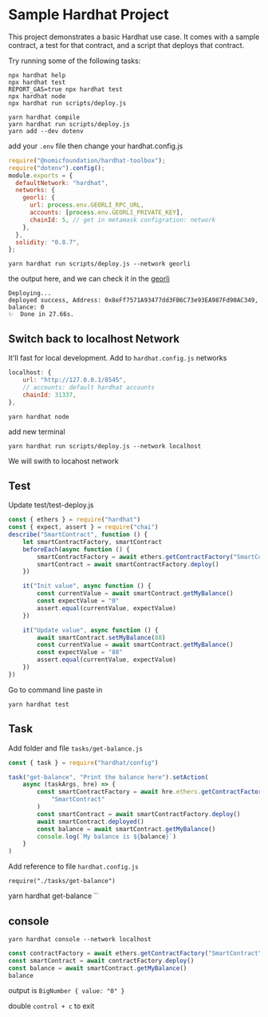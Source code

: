 # Sample Hardhat Project

This project demonstrates a basic Hardhat use case. It comes with a sample contract, a test for that contract, and a script that deploys that contract.

Try running some of the following tasks:

```shell
npx hardhat help
npx hardhat test
REPORT_GAS=true npx hardhat test
npx hardhat node
npx hardhat run scripts/deploy.js
```

```shell
yarn hardhat compile
yarn hardhat run scripts/deploy.js
yarn add --dev dotenv
```

add your `.env` file then change your hardhat.config.js

```js
require("@nomicfoundation/hardhat-toolbox");
require("dotenv").config();
module.exports = {
  defaultNetwork: "hardhat",
  networks: {
    georli: {
      url: process.env.GEORLI_RPC_URL,
      accounts: [process.env.GEORLI_PRIVATE_KEY],
      chainId: 5, // get in metamask configration: network
    },
  },
  solidity: "0.8.7",
};
```

`yarn hardhat run scripts/deploy.js --network georli`

the output here, and we can check it in the [georli](https://goerli.etherscan.io/address/0x77CF15056FE1D08c3B2e4397d39c21e9c16fdf53)

```
Deploying...
deployed success, Address: 0x8eFf7571A93477dd3FB6C73e93EA987Fd90AC349, balance: 0
✨  Done in 27.66s.
```

## Switch back to localhost Network
It'll fast for local development.
Add to `hardhat.config.js` networks
```javascript
localhost: {
    url: "http://127.0.0.1/8545",
    // accounts: default hardhat accounts
    chainId: 31337,
},
```

`yarn hardhat node`

add new terminal

`yarn hardhat run scripts/deploy.js --network localhost`

We will swith to locahost network

## Test
Update test/test-deploy.js
```javascript
const { ethers } = require("hardhat")
const { expect, assert } = require("chai")
describe("SmartContract", function () {
    let smartContractFactory, smartContract
    beforeEach(async function () {
        smartContractFactory = await ethers.getContractFactory("SmartContract")
        smartContract = await smartContractFactory.deploy()
    })

    it("Init value", async function () {
        const currentValue = await smartContract.getMyBalance()
        const expectValue = "0"
        assert.equal(currentValue, expectValue)
    })

    it("Update value", async function () {
        await smartContract.setMyBalance(88)
        const currentValue = await smartContract.getMyBalance()
        const expectValue = "88"
        assert.equal(currentValue, expectValue)
    })
})
```
Go to command line paste in 

`yarn hardhat test`

## Task
Add folder and file `tasks/get-balance.js`

```javascript
const { task } = require("hardhat/config")

task("get-balance", "Print the balance here").setAction(
    async (taskArgs, hre) => {
        const smartContractFactory = await hre.ethers.getContractFactory(
            "SmartContract"
        )
        const smartContract = await smartContractFactory.deploy()
        await smartContract.deployed()
        const balance = await smartContract.getMyBalance()
        console.log(`My balance is ${balance}`)
    }
)

```
Add reference to file  `hardhat.config.js`
```
require("./tasks/get-balance")

```
yarn hardhat get-balance
``

## console

```yarn hardhat console --network localhost```

```javascript
const contractFactory = await ethers.getContractFactory("SmartContract")
const smartContract = await contractFactory.deploy()
const balance = await smartContract.getMyBalance()
balance
```
output is `BigNumber { value: "0" }`

double `control + c` to exit